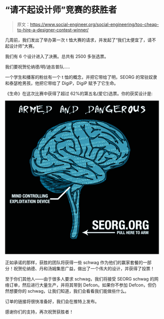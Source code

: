 # “请不起设计师”竞赛的获胜者

> 原文：<https://www.social-engineer.org/social-engineering/too-cheap-to-hire-a-designer-contest-winner/>

几周前，我们发出了举办第一次 t 恤大赛的请求，并发起了“我们太便宜了，请不起设计师”大赛。

我们有 6 个设计进入了决赛。总共有 2500 多张选票。

我们要祝贺伦纳德/明/迪吉普队…..

一个学生和播客的粉丝有一个 t 恤的概念，并把它带给了明，SEORG 的常驻奴隶和泰瑟枪男孩，他把它带给了 DigiP，DigiP 赋予了它生命。

《生命》在这次比赛中获得了超过 62%的第五名(爱它)选票。你的获奖设计是:

[![](img/0801835ee381ed3c3631ae48e712a401.png "1403-armed-dangerous-brain")](https://www.social-engineer.org/social-engineering/too-cheap-to-hire-a-designer-contest-winner/attachment/1403-armed-dangerous-brain/)

正如承诺的那样，获胜的团队将获得一些 schwag 作为他们的赢家套餐的一部分！祝贺伦纳德、丹和汤姆集思广益，做出了一个伟大的设计，并获得了投票！

至于你们其他人——由于很多人要求 schwag，我们将接受 SEORG schwag 的网络订单，然后进行大量生产，并将其带到 Defcon。如果你不参加 Defcon，但仍然想要你的 schwag，让我们知道，我们会看看我们能做些什么。

订单的链接将很快准备好，我们会在推特上发布。

感谢你们的支持，再次祝贺获胜者！